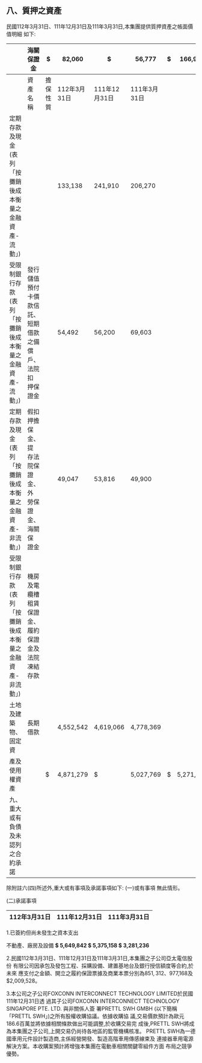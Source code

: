 
## 八、質押之資產

民國112年3月31日、111年12月31日及111年3月31日,本集團提供質押資產之帳面價值明細 如下:

|                                                             | 海關保證金                                                  | $        | 82,060       | $             | 56,777       | $   | 166,989   |
|-------------------------------------------------------------|-------------------------------------------------------------|----------|--------------|---------------|--------------|-----|-----------|
|                                                             | 資 產 名 稱                                                 | 擔保性質 | 112年3月31日 | 111年12月31日 | 111年3月31日 |     |           |
| 定期存款及現金(表列 「按攤銷後成本衡量之 金融資產-流動」)   |                                                             |          | 133,138      | 241,910       | 206,270      |     |           |
| 受限制銀行存款(表列 「按攤銷後成本衡量之 金融資產-流動」)   | 發行儲值預付卡價 款信託、短期借款 之備償戶、法院扣 押保證金 |          | 54,492       | 56,200        | 69,603       |     |           |
| 定期存款及現金(表列 「按攤銷後成本衡量之 金融資產-非流動」) | 假扣押擔保金、提 存法院保證金、外 勞保證金、海關保 證金     |          | 49,047       | 53,816        | 49,900       |     |           |
| 受限制銀行存款(表列 「按攤銷後成本衡量之 金融資產-非流動」) | 機房及電纜槽租賃 保證金、履約保證 金及法院凍結存款          |          |              |               |              |     |           |
| 土地及建築物、固定資                                        | 長期借款                                                    |          | 4,552,542    | 4,619,066     | 4,778,369    |     |           |
| 產及使用權資產                                              |                                                             | $        | 4,871,279    | $             | 5,027,769    | $   | 5,271,131 |
| 九、重大或有負債及未認列之合約承諾                          |                                                             |          |              |               |              |     |           |

除附註六(四)所述外,重大或有事項及承諾事項如下:
(一)或有事項 無此情形。

(二)承諾事項

| 112年3月31日   | 111年12月31日   | 111年3月31日   |
|----------------|-----------------|----------------|

1.已簽約但尚未發生之資本支出

不動產、廠房及設備 **$ 5,649,842 $ 5,375,158 $ 3,281,236** 

2.民國112年3月31日、111年12月31日及111年3月31日,本集團之子公司亞太電信股份 有限公司因承包及發包工程、採購設備、建置基地台及銀行授信額度等合約,於未來 應支付之金額、開立之履約保證票據及商業本票分別為$851,312、$977,168及 $2,009,528。

3.本公司之子公司FOXCONN INTERCONNECT TECHNOLOGY LIMITED於民國111年12月31日透 過其子公司FOXCONN INTERCONNECT TECHNOLOGY SINGAPORE PTE. LTD. 與非關係人簽 署PRETTL SWH GMBH (以下簡稱「PRETTL SWH」)之所有股權收購協議。依據收購協 議,交易價款預計為歐元186.6百萬並將依據相關條款做出可能調整,於收購交易完 成後,PRETTL SWH將成為本集團之子公司,上開交易仍尚待各地區的監管機構核准。 PRETTL SWH為一德國車用元件設計製造商,主係經營開發、製造高階車用傳感線束及 連接器車用電源解決方案。本收購案預計將增強本集團在電動車相關關鍵零組件方面 布局之競爭優勢。
